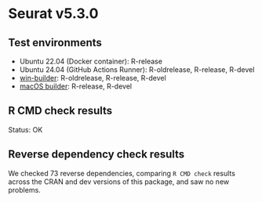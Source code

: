 # Seurat v5.3.0

## Test environments
* Ubuntu 22.04 (Docker container): R-release
* Ubuntu 24.04 (GitHub Actions Runner): R-oldrelease, R-release, R-devel
* [win-builder](https://win-builder.r-project.org/): R-oldrelease, R-release, R-devel
* [macOS builder](https://mac.r-project.org/macbuilder/submit.html): R-release, R-devel

## R CMD check results
Status: OK

## Reverse dependency check results
We checked 73 reverse dependencies, comparing `R CMD check` results across the CRAN and dev versions of this package, and saw no new problems.
